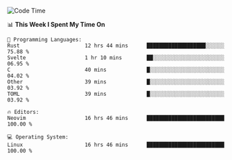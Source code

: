 <!-- [![Top Langs](https://github-readme-stats.vercel.app/api/top-langs/?username=gagahsyuja&theme=dracula&hide_border=true&border_radius=7)](https://github.com/anuraghazra/github-readme-stats) -->

<!--START_SECTION:waka-->
![Code Time](http://img.shields.io/badge/Code%20Time-476%20hrs%2023%20mins-blue)

📊 **This Week I Spent My Time On** 

```text
💬 Programming Languages: 
Rust                     12 hrs 44 mins      ███████████████████░░░░░░   75.88 % 
Svelte                   1 hr 10 mins        ██░░░░░░░░░░░░░░░░░░░░░░░   06.95 % 
C                        40 mins             █░░░░░░░░░░░░░░░░░░░░░░░░   04.02 % 
Other                    39 mins             █░░░░░░░░░░░░░░░░░░░░░░░░   03.92 % 
TOML                     39 mins             █░░░░░░░░░░░░░░░░░░░░░░░░   03.92 % 

🔥 Editors: 
Neovim                   16 hrs 46 mins      █████████████████████████   100.00 % 

💻 Operating System: 
Linux                    16 hrs 46 mins      █████████████████████████   100.00 % 
```


<!--END_SECTION:waka-->
